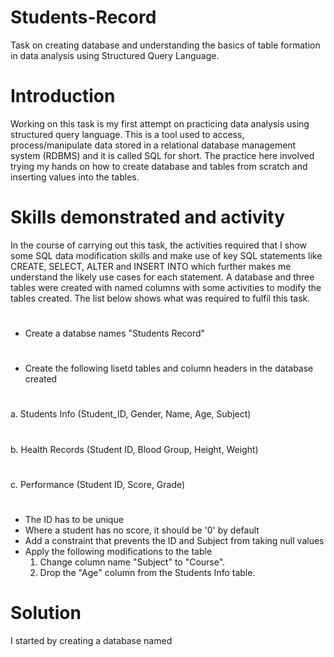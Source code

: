 # Students-Record
Task on creating database and understanding the basics of table formation in data analysis using Structured Query Language.
# Introduction
Working on this task is my first attempt on practicing data analysis using structured query language. This is a tool used to access, process/manipulate data stored in a relational database management system (RDBMS) and  it is called SQL for short. The practice here involved trying my hands on how to create  database and tables from scratch and inserting values into the tables.
# Skills demonstrated and activity
In the course of carrying out this task, the activities required that I show some SQL data modification skills and make use of key SQL statements like CREATE, SELECT, ALTER and INSERT INTO which further makes me understand the likely use cases for each statement. A database and three tables were created with named columns with some activities to modify the tables created. The list below shows what was required to fulfil this task.
#
- Create a databse names "Students Record"
#
- Create the following lisetd tables and column headers in the database created
#
a.  Students Info (Student_ID, Gender, Name, Age, Subject)
#
b.  Health Records (Student ID, Blood Group, Height, Weight)
#
c.  Performance (Student ID, Score, Grade)
#
- The ID has to be unique
- Where a student has no score, it should be '0' by default
- Add a constraint that prevents the ID and Subject from taking null values
- Apply the following modifications to the table
  1. Change column name "Subject" to "Course".
  2. Drop the "Age" column from the Students Info table.
# Solution
I started by creating a database named 
